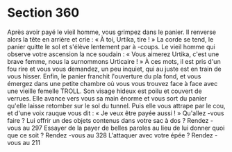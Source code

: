 # Section 360

Après avoir payé le vieil homme, vous grimpez dans le panier. Il renverse alors la tête en
arrière et crie  : « À toi, Urtika, tire  ! » La corde se tend, le panier quitte le sol et s'élève
lentement par à -coups. Le vieil homme qui observe votre ascension la nce soudain  :
« Vous aimerez Urtika, c'est une brave femme, nous la surnommons Urticaire  ! » À ces
mots, il est pris d'un fou rire et vous vous demandez, un peu inquiet, qui au juste est en
train de vous hisser. Enfin, le panier franchit l'ouverture du pla fond, et vous émergez dans
une petite chambre où vous vous trouvez face à face avec une vieille femelle TROLL.
Son visage hideux est poilu et couvert de verrues. Elle avance vers vous sa main énorme
et vous sort du panier qu'elle laisse retomber sur le sol  du tunnel. Puis elle vous attrape
par le cou, et d'une voix rauque vous dit  : « Je veux être payée aussi  ! » Qu'allez -vous
faire ?
Lui offrir un des objets contenus dans votre sac à dos  ?  Rendez -vous au 297
Essayer de la payer de belles paroles au lieu de lui donner quoi que ce soit  ?
Rendez -vous au 328
L'attaquer avec votre épée  ?      Rendez -vous au 211